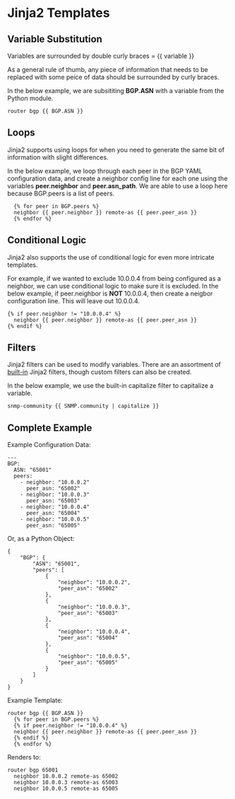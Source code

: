 # Jinja2 Templates   

## Variable Substitution
Variables are surrounded by double curly braces = {{ variable }}   

As a general rule of thumb, any piece of information that needs to be replaced with some peice of data should be surrounded by curly braces.   

In the below example, we are subsititing **BGP.ASN** with a variable from the Python module.
```
router bgp {{ BGP.ASN }}
```

## Loops   
Jinja2 supports using loops for when you need to generate the same bit of information with slight differences.

In the below example, we loop through each peer in the BGP YAML configuration data, and create a neighbor config line for each one using the variables **peer.neighbor** and **peer.asn_path**. We are able to use a loop here because BGP.peers is a list of peers.
```
  {% for peer in BGP.peers %}
  neighbor {{ peer.neighbor }} remote-as {{ peer.peer_asn }}
  {% endfor %}
```

## Conditional Logic   
Jinja2 also supports the use of conditional logic for even more intricate templates.

For example, if we wanted to exclude 10.0.0.4 from being configured as a neighbor, we can use conditional logic to make sure it is excluded. In the below example, if peer.neighbor is **NOT** 10.0.0.4, then create a neigbor configuration line. This will leave out 10.0.0.4.
```
{% if peer.neighbor != "10.0.0.4" %}
  neighbor {{ peer.neighbor }} remote-as {{ peer.peer_asn }}
{% endif %}
```

## Filters
Jinja2 filters can be used to modify variables. There are an assortment of [built-in](https://jinja.palletsprojects.com/en/3.1.x/templates/#builtin-filters) Jinja2 filters, though custom filters can also be created.

In the below example, we use the built-in capitalize filter to capitalize a variable.
```
snmp-community {{ SNMP.community | capitalize }}
```


## Complete Example
Example Configuration Data:
```
---
BGP:
  ASN: "65001"
  peers:
    - neighbor: "10.0.0.2"
      peer_asn: "65002"
    - neighbor: "10.0.0.3"
      peer_asn: "65003"
    - neighbor: "10.0.0.4"
      peer_asn: "65004"
    - neighbor: "10.0.0.5"
      peer_asn: "65005"
```
Or, as a Python Object:
```
{
    "BGP": {
        "ASN": "65001",
        "peers": [
            {
                "neighbor": "10.0.0.2",
                "peer_asn": "65002"
            },
            {
                "neighbor": "10.0.0.3",
                "peer_asn": "65003"
            },
            {
                "neighbor": "10.0.0.4",
                "peer_asn": "65004"
            },
            {
                "neighbor": "10.0.0.5",
                "peer_asn": "65005"
            }
        ]
    }
}
```

Example Template:
```
router bgp {{ BGP.ASN }}
  {% for peer in BGP.peers %}
  {% if peer.neighbor != "10.0.0.4" %}
  neighbor {{ peer.neighbor }} remote-as {{ peer.peer_asn }}
  {% endif %}
  {% endfor %}
```

Renders to:
```
router bgp 65001
  neighbor 10.0.0.2 remote-as 65002
  neighbor 10.0.0.3 remote-as 65003
  neighbor 10.0.0.5 remote-as 65005
```